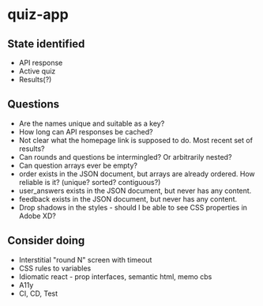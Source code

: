 # quiz-app

## State identified

- API response
- Active quiz
- Results(?)

## Questions

- Are the names unique and suitable as a key?
- How long can API responses be cached?
- Not clear what the homepage link is supposed to do. Most recent set of results?
- Can rounds and questions be intermingled? Or arbitrarily nested?
- Can question arrays ever be empty?
- order exists in the JSON document, but arrays are already ordered. How reliable is it? (unique? sorted? contiguous?)
- user_answers exists in the JSON document, but never has any content.
- feedback exists in the JSON document, but never has any content.
- Drop shadows in the styles - should I be able to see CSS properties in Adobe XD?

## Consider doing

- Interstitial "round N" screen with timeout
- CSS rules to variables
- Idiomatic react - prop interfaces, semantic html, memo cbs
- A11y
- CI, CD, Test

